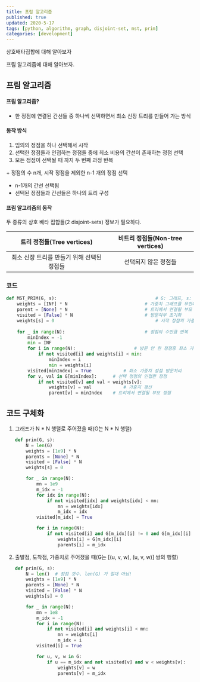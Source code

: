 ```yaml
---
title: 프림 알고리즘
published: true
updated: 2020-5-17
tags: [python, algorithm, graph, disjoint-set, mst, prim]
categories: [development]
---
```


상호배타집합에 대해 알아보자

프림 알고리즘에 대해 알아보자.



## 프림 알고리즘

#### 프림 알고리즘?

- 한 정점에 연결된 간선들 중 하나씩 선택하면서 최소 신장 트리를 만들어 가는 방식



#### 동작 방식

1. 임의의 정점을 하나 선택해서 시작
2. 선택한 정점들과 인접하는 정점들 중에 최소 비용의 간선이 존재하는 정점 선택
3. 모든 정점이 선택될 때 까지 두 번째 과정 반복

\+ 정점의 수 n개, 시작 정점을 제외한 n-1 개의 정점 선택

- n-1개의 간선 선택됨
- 선택된 정점들과 간선들은 하나의 트리 구성



#### 프림 알고리즘의 동작

두 종류의 상호 배타 집합들(2 disjoint-sets) 정보가 필요하다.

| 트리 정점들(Tree vertices)                 | 비트리 정점들(Non-tree vertices) |
| :------------------------------------------: | :--------------------------------: |
| 최소 신장 트리를 만들기 위해 선택된 정점들 | 선택되지 않은 정점들             |



### 코드

```python
def MST_PRIM(G, s):										# G: 그래프, s: 시작 정점
    weights = [INF] * N								# 가중치 그래프를 무한대로 초기화
    parent = [None] * N								# 트리에서 연결될 부모 정점 초기화
    visited = [False] * N							# 방문여부 초기화
    weights[s] = 0										# 시작 정점의 가중치를 0으로 설정
   
    for _ in range(N):								# 정점의 수만큼 반복
        minIndex = -1
        min = INF
        for i in range(N):						# 방문 안 한 정점중 최소 가중치 정점 찾기
            if not visited[i] and weights[i] < min:
                minIndex = i
                min = weights[i]
        visited[minIndex] = True			# 최소 가중치 정점 방문처리
        for v, val in G[minIndex]:		# 선택 정점의 인접한 정점
            if not visited[v] and val < weights[v]:
                weights[v] = val			# 가중치 갱신
                parent[v] = minIndex	# 트리에서 연결될 부모 정점
```





## 코드 구체화

1. 그래프가 N * N 행렬로 주어졌을 때(G는 N * N 행렬)

   ```python
   def prim(G, s):                     
       N = len(G)
       weights = [1e9] * N
       parents = [None] * N
       visited = [False] * N
       weights[s] = 0
   
       for _ in range(N):
           mn = 1e9
           m_idx = -1
           for idx in range(N):
               if not visited[idx] and weights[idx] < mn:
                   mn = weights[idx]
                   m_idx = idx
           visited[m_idx] = True
   
           for i in range(N):
               if not visited[i] and G[m_idx][i] != 0 and G[m_idx][i] < weights[i]:
                   weights[i] = G[m_idx][i]
                   parents[i] = m_idx
   ```

2. 출발점, 도착점, 가중치로 주어졌을 때(G는 [(u, v, w), (u, v, w)] 쌍의 행렬)

   ```python
   def prim(G, s):
       N = len()  # 정점 갯수. len(G) 가 절대 아님!
       weights = [1e9] * N
       parents = [None] * N
       visited = [False] * N
       weights[s] = 0
   
       for _ in range(N):
           mn = 1e8
           m_idx = -1
           for i in range(N):
               if not visited[i] and weights[i] < mn:
                   mn = weights[i]
                   m_idx = i
           visited[i] = True
   
           for u, v, w in G:
               if u == m_idx and not visited[v] and w < weights[v]:
                   weights[v] = w
                   parents[v] = m_idx
   ```

   